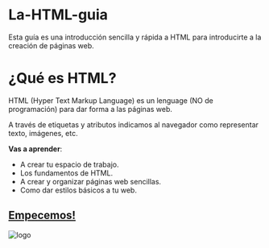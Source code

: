 # La-HTML-guia
Esta guía es una introducción sencilla y rápida a HTML para introducirte a la creación de páginas web.

# ¿Qué es HTML?
HTML (Hyper Text Markup Language) es un lenguage (NO de programación) para dar forma a las páginas web.

A través de etiquetas y atributos indicamos al navegador como representar texto, imágenes, etc.

**Vas a aprender**:
- A crear tu espacio de trabajo.
- Los fundamentos de HTML.
- A crear y organizar páginas web sencillas.
- Como dar estilos básicos a tu web.

## [Empecemos!]()

![logo](https://cdn.discordapp.com/attachments/1032544028115349564/1079733550871482380/html5.png)
